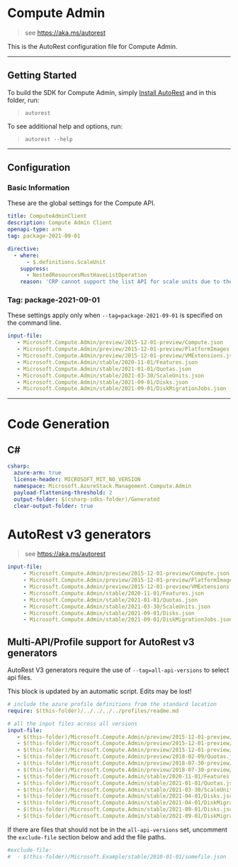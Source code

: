 # Compute Admin

> see https://aka.ms/autorest

This is the AutoRest configuration file for Compute Admin.

---
## Getting Started
To build the SDK for Compute Admin, simply [Install AutoRest](https://aka.ms/autorest/install) and in this folder, run:

> `autorest`

To see additional help and options, run:

> `autorest --help`
---

## Configuration


### Basic Information
These are the global settings for the Compute API.

``` yaml
title: ComputeAdminClient
description: Compute Admin Client
openapi-type: arm
tag: package-2021-09-01

directive:
  - where:
      - $.definitions.ScaleUnit
    suppress:
      - NestedResourcesMustHaveListOperation
    reason: 'CRP cannot support the list API for scale units due to the undesired load that would inflict on the system'
```

### Tag: package-2021-09-01

These settings apply only when `--tag=package-2021-09-01` is specified on the command line.

``` yaml $(tag) == 'package-2021-09-01'
input-file:
   - Microsoft.Compute.Admin/preview/2015-12-01-preview/Compute.json
   - Microsoft.Compute.Admin/preview/2015-12-01-preview/PlatformImages.json
   - Microsoft.Compute.Admin/preview/2015-12-01-preview/VMExtensions.json
   - Microsoft.Compute.Admin/stable/2020-11-01/Features.json
   - Microsoft.Compute.Admin/stable/2021-01-01/Quotas.json
   - Microsoft.Compute.Admin/stable/2021-03-30/ScaleUnits.json
   - Microsoft.Compute.Admin/stable/2021-09-01/Disks.json
   - Microsoft.Compute.Admin/stable/2021-09-01/DiskMigrationJobs.json
```

---
# Code Generation

## C#

``` yaml $(csharp)
csharp:
  azure-arm: true
  license-header: MICROSOFT_MIT_NO_VERSION
  namespace: Microsoft.AzureStack.Management.Compute.Admin
  payload-flattening-threshold: 2
  output-folder: $(csharp-sdks-folder)/Generated
  clear-output-folder: true
```

# AutoRest v3 generators

> see https://aka.ms/autorest

``` yaml
input-file:  
     - Microsoft.Compute.Admin/preview/2015-12-01-preview/Compute.json
     - Microsoft.Compute.Admin/preview/2015-12-01-preview/PlatformImages.json
     - Microsoft.Compute.Admin/preview/2015-12-01-preview/VMExtensions.json
     - Microsoft.Compute.Admin/stable/2020-11-01/Features.json
     - Microsoft.Compute.Admin/stable/2021-01-01/Quotas.json
     - Microsoft.Compute.Admin/stable/2021-03-30/ScaleUnits.json
     - Microsoft.Compute.Admin/stable/2021-09-01/Disks.json
     - Microsoft.Compute.Admin/stable/2021-09-01/DiskMigrationJobs.json
```

## Multi-API/Profile support for AutoRest v3 generators 

AutoRest V3 generators require the use of `--tag=all-api-versions` to select api files.

This block is updated by an automatic script. Edits may be lost!

``` yaml $(tag) == 'all-api-versions' /* autogenerated */
# include the azure profile definitions from the standard location
require: $(this-folder)/../../../../profiles/readme.md

# all the input files across all versions
input-file:
   - $(this-folder)/Microsoft.Compute.Admin/preview/2015-12-01-preview/Compute.json
   - $(this-folder)/Microsoft.Compute.Admin/preview/2015-12-01-preview/PlatformImages.json
   - $(this-folder)/Microsoft.Compute.Admin/preview/2015-12-01-preview/VMExtensions.json
   - $(this-folder)/Microsoft.Compute.Admin/preview/2018-02-09/Quotas.json
   - $(this-folder)/Microsoft.Compute.Admin/preview/2018-07-30-preview/Disks.json
   - $(this-folder)/Microsoft.Compute.Admin/preview/2018-07-30-preview/DiskMigrationJobs.json
   - $(this-folder)/Microsoft.Compute.Admin/stable/2020-11-01/Features.json
   - $(this-folder)/Microsoft.Compute.Admin/stable/2021-01-01/Quotas.json
   - $(this-folder)/Microsoft.Compute.Admin/stable/2021-03-30/ScaleUnits.json
   - $(this-folder)/Microsoft.Compute.Admin/stable/2021-04-01/Disks.json
   - $(this-folder)/Microsoft.Compute.Admin/stable/2021-04-01/DiskMigrationJobs.json
   - $(this-folder)/Microsoft.Compute.Admin/stable/2021-09-01/Disks.json
   - $(this-folder)/Microsoft.Compute.Admin/stable/2021-09-01/DiskMigrationJobs.json
```

If there are files that should not be in the `all-api-versions` set, 
uncomment the  `exclude-file` section below and add the file paths.

``` yaml $(tag) == 'all-api-versions'
#exclude-file: 
#  - $(this-folder)/Microsoft.Example/stable/2010-01-01/somefile.json
```


